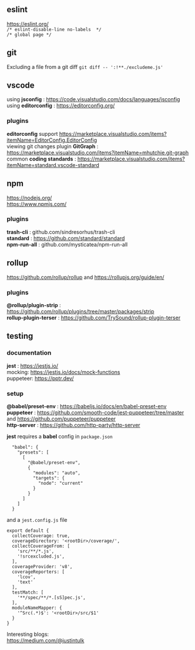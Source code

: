 ## eslint
https://eslint.org/  
`/* eslint-disable-line no-labels  */`  
`/* global page */`  

## git
Excluding a file from a git diff `git diff -- ':!**./excludeme.js'`  

## vscode
using **jsconfig** : https://code.visualstudio.com/docs/languages/jsconfig  
using **editorconfig** : https://editorconfig.org/  

### plugins
**editorconfig** support https://marketplace.visualstudio.com/items?itemName=EditorConfig.EditorConfig  
viewing git changes plugin **GitGraph** : https://marketplace.visualstudio.com/items?itemName=mhutchie.git-graph  
common **coding standards** : https://marketplace.visualstudio.com/items?itemName=standard.vscode-standard  

## npm
https://nodejs.org/  
https://www.npmjs.com/  

### plugins
**trash-cli** : github.com/sindresorhus/trash-cli  
**standard** : https://github.com/standard/standard  
**npm-run-all** : github.com/mysticatea/npm-run-all  

## rollup
https://github.com/rollup/rollup  and https://rollupjs.org/guide/en/  

### plugins
**@rollup/plugin-strip** : https://github.com/rollup/plugins/tree/master/packages/strip  
**rollup-plugin-terser** : https://github.com/TrySound/rollup-plugin-terser  

## testing

### documentation
**jest** : https://jestjs.io/   
mocking: https://jestjs.io/docs/mock-functions  
puppeteer:  https://pptr.dev/     

### setup
**@babel/preset-env** : https://babeljs.io/docs/en/babel-preset-env  
**puppeteer** : https://github.com/smooth-code/jest-puppeteer/tree/master and https://github.com/puppeteer/puppeteer  
**http-server** : https://github.com/http-party/http-server  

**jest** requires a **babel** config in `package.json`  
```
  "babel": {
    "presets": [
      [
        "@babel/preset-env",
        {
          "modules": "auto",
          "targets": {
            "node": "current"
          }
        }
      ]
    ]
  }
```
and a `jest.config.js` file  
```
export default {
  collectCoverage: true,
  coverageDirectory: '<rootDir>/coverage/',
  collectCoverageFrom: [
    'src/**/*.js',
    '!srcexcluded.js',
  ],
  coverageProvider: 'v8',
  coverageReporters: [
    'lcov',
    'text'
  ],
  testMatch: [
    '**/spec/**/*.[sS]pec.js',
  ],
  moduleNameMapper: {
    '^Src(.*)$': '<rootDir>/src/$1'
  }
}
```


Interesting blogs:  
https://medium.com/@justintulk  
